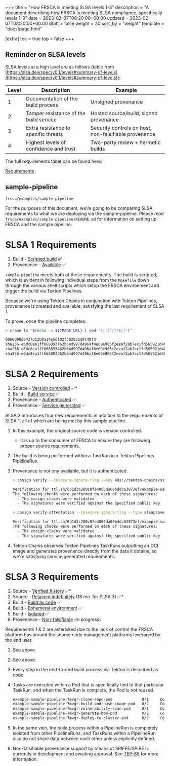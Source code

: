 +++
title = "How FRSCA is meeting SLSA levels 1-3"
description = "A document describing how FRSCA is meeting SLSA compliance, specifically levels 1-3"
date = 2023-02-07T08:20:00+00:00
updated = 2023-02-07T08:20:00+00:00
draft = false
weight = 20
sort_by = "weight"
template = "docs/page.html"

[extra]
toc = true
top = false
+++

## Reminder on SLSA levels

SLSA levels at a high level are as follows (table from
[https://slsa.dev/spec/v0.1/levels#summary-of-levels](https://slsa.dev/spec/v0.1/levels#summary-of-levels)):

| **Level** | **Description**                        | **Example**                                           |
| --------- | -------------------------------------- | ----------------------------------------------------- |
| 1         | Documentation of the build process     | Unsigned provenance                                   |
| 2         | Tamper resistance of the build service | Hosted source/build, signed provenance                |
| 3         | Extra resistance to specific threats   | Security controls on host, non-falsifiable provenance |
| 4         | Highest levels of confidence and trust | Two-party review + hermetic builds                    |

The full requirements table can be found here:

[Requirements](https://slsa.dev/spec/v0.1/requirements#summary-table)

## sample-pipeline

```other
frsca/examples/sample-pipeline
```

For the purposes of this document, we're going to be comparing SLSA requirements
to what we are deploying via the sample-pipeline. Please read
`frsca/examples/sample-pipeline/README.md` for information on setting up FRSCA
and the sample pipeline.

# SLSA 1 Requirements

1. Build -
   [Scripted build](https://slsa.dev/spec/v0.1/requirements#scripted-build)
   **✅**
2. Provenance - [Available](https://slsa.dev/spec/v0.1/requirements#available)
   ✅

`sample-pipeline` meets both of these requirements. The build is scripted, which
is evident in following individual steps from the `Makefile` down through the
various shell scripts which setup the FRSCA environment and trigger the build
via Tekton Pipelines.

Because we're using Tekton Chains in conjunction with Tekton Pipelines,
provenance is created and available, satisfying the last requirement of SLSA 1.

To prove, once the pipeline completes:

  ```bash
  > crane ls "$(echo -n ${IMAGE_URL} | sed 's|:[^/]*$||')"

  0066d00de427d12b9a14e56f02f302031d9c40f3
  sha256-e6dc8ea1ff666893462b64d997d496af8e69e905f2eeaf2ab7ec1fd565921d46.att
  sha256-e6dc8ea1ff666893462b64d997d496af8e69e905f2eeaf2ab7ec1fd565921d46.sbom
  sha256-e6dc8ea1ff666893462b64d997d496af8e69e905f2eeaf2ab7ec1fd565921d46.sig
  ```

# SLSA 2 Requirements

1. Source -
   [Version controlled](https://slsa.dev/spec/v0.1/requirements#version-controlled)
   ✅\*
2. Build -
   [Build service](https://slsa.dev/spec/v0.1/requirements#build-service) ✅
3. Provenance -
   [Authenticated](https://slsa.dev/spec/v0.1/requirements#authenticated) ✅
4. Provenance -
   [Service generated](https://slsa.dev/spec/v0.1/requirements#service-generated)
   ✅

SLSA 2 introduces four new requirements in addition to the requirements of SLSA
1, all of which are being met by this sample pipeline.

1. In this example, the original source code is version controlled.

   - It is up to the consumer of FRSCA to ensure they are following proper
     source requirements.

1. The build is being performed within a TaskRun in a Tekton Pipelines
   PipelineRun.
1. Provenance is not ony available, but it is authenticated.

    ```bash
    > cosign verify --insecure-ignore-tlog --key k8s://tekton-chains/signing-secrets "${IMAGE_URL}"

    Verification for ttl.sh/6b1d3c200c0fe4005da60bddc63873ef/example-sample:919eef3dd425318e9a65cb79b00ee323210ef070 --
    The following checks were performed on each of these signatures:
      - The cosign claims were validated
      - The signatures were verified against the specified public key

    > cosign verify-attestation --insecure-ignore-tlog --type slsaprovenance --key k8s://tekton-chains/signing-secrets "${IMAGE_URL}"

    Verification for ttl.sh/6b1d3c200c0fe4005da60bddc63873ef/example-sample:919eef3dd425318e9a65cb79b00ee323210ef070 --
    The following checks were performed on each of these signatures:
      - The cosign claims were validated
      - The signatures were verified against the specified public key
    ```

1. Tekton Chains observes Tekton Pipelines TaskRuns outputting an OCI image and
   generates provenance directly from the data it obtains, so we're satisfying
   service generated requirements.

# SLSA 3 Requirements

1. Source -
   [Verified history](https://slsa.dev/spec/v0.1/requirements#verified-history)
   ✅\*
2. Source -
   [Retained indefinitely](https://slsa.dev/spec/v0.1/requirements#retained-indefinitely)
   (18 mo. for SLSA 3) ✅\*
3. Build -
   [Build as code](https://slsa.dev/spec/v0.1/requirements#build-as-code) ✅
4. Build -
   [Ephemeral environment](https://slsa.dev/spec/v0.1/requirements#ephemeral-environment)
   ✅
5. Build - [Isolated](https://slsa.dev/spec/v0.1/requirements#isolated) ✅
6. Provenance -
   [Non-falsifiable](https://slsa.dev/spec/v0.1/requirements#non-falsifiable)
   (in progress)

Requirements 1 & 2 are asterisked due to the lack of control the FRSCA platform
has around the source code management platforms leveraged by the end user.

1. See above.
2. See above.
3. Every step in the end-to-end build process via Tekton is described as code.
4. Tasks are executed within a Pod that is specifically tied to that particular
   TaskRun, and when the TaskRun is complete, the Pod is not reused.

    ```bash
    example-sample-pipeline-7mvgr-clone-repo-pod             0/1     Completed   0          44h
    example-sample-pipeline-7mvgr-build-and-push-image-pod   0/2     Completed   0          44h
    example-sample-pipeline-7mvgr-vulnerability-scan-pod     0/1     Completed   0          44h
    example-sample-pipeline-7mvgr-generate-bom-pod           0/2     Completed   0          44h
    example-sample-pipeline-7mvgr-deploy-to-cluster-pod      0/2     Completed   0          44h
    ```

5. In the same vein, the build process within a PipelineRun is completely
   isolated from other PipelineRuns, and TaskRuns within a PipelineRun also do
   not share data between each other unless explicitly defined.
6. Non-falsifiable provenance support by means of SPIFFE/SPIRE is currently in
   development and awaiting approval. See
   [TEP-89](https://github.com/tektoncd/community/blob/main/teps/0089-nonfalsifiable-provenance-support.md)
   for more information.
